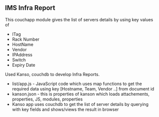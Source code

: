 IMS Infra Report
----------------

 This couchapp module gives the list of servers details by using key values of
 * ITag
 * Rack Number
 * HostName
 * Vendor
 * IPAddress
 * Switch
 * Expiry Date

 Used Kanso, couchdb to  develop Infra Reports.

* list/app.js - JavaScript code which uses map functions to get the required data using key [Hostname, Team, Vendor ..] from document id
* kanson.json - this is properties of kanson which loads attachements, properties, JS, modules, properties
* Kanso app uses couchdb to get the list of server details by querying with key fields and shows/views the result in browser
